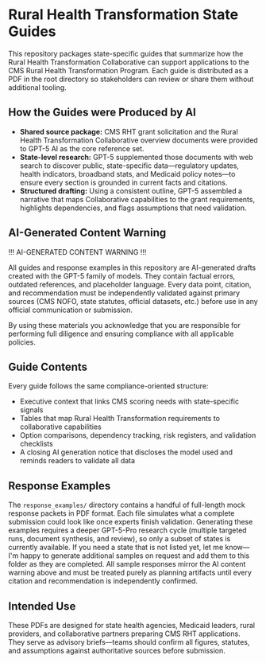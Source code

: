 # Rural Health Transformation State Guides

This repository packages state-specific guides that summarize how the Rural Health Transformation Collaborative can support applications to the CMS Rural Health Transformation Program. Each guide is distributed as a PDF in the root directory so stakeholders can review or share them without additional tooling.

## How the Guides were Produced by AI
- **Shared source package:** CMS RHT grant solicitation and the Rural Health Transformation Collaborative overview documents were provided to GPT-5 AI as the core reference set.
- **State-level research:** GPT-5 supplemented those documents with web search to discover public, state-specific data—regulatory updates, health indicators, broadband stats, and Medicaid policy notes—to ensure every section is grounded in current facts and citations.
- **Structured drafting:** Using a consistent outline, GPT-5 assembled a narrative that maps Collaborative capabilities to the grant requirements, highlights dependencies, and flags assumptions that need validation.

## AI-Generated Content Warning

!!! AI-GENERATED CONTENT WARNING !!!

All guides and response examples in this repository are AI-generated drafts created with the GPT-5 family of models.
They contain factual errors, outdated references, and placeholder language.
Every data point, citation, and recommendation must be independently validated against primary sources (CMS NOFO, state statutes, official datasets, etc.) before use in any official communication or submission.

By using these materials you acknowledge that you are responsible for performing full diligence and ensuring compliance with all applicable policies.


## Guide Contents
Every guide follows the same compliance-oriented structure:
- Executive context that links CMS scoring needs with state-specific signals
- Tables that map Rural Health Transformation requirements to collaborative capabilities
- Option comparisons, dependency tracking, risk registers, and validation checklists
- A closing AI generation notice that discloses the model used and reminds readers to validate all data

## Response Examples
The `response_examples/` directory contains a handful of full-length mock response packets in PDF format. Each file simulates what a complete submission could look like once experts finish validation.
Generating these examples requires a deeper GPT-5-Pro research cycle (multiple targeted runs, document synthesis, and review), so only a subset of states is currently available.
If you need a state that is not listed yet, let me know—I'm happy to generate additional samples on request and add them to this folder as they are completed.
All sample responses mirror the AI content warning above and must be treated purely as planning artifacts until every citation and recommendation is independently confirmed.

## Intended Use
These PDFs are designed for state health agencies, Medicaid leaders, rural providers, and collaborative partners preparing CMS RHT applications. They serve as advisory briefs—teams should confirm all figures, statutes, and assumptions against authoritative sources before submission.
